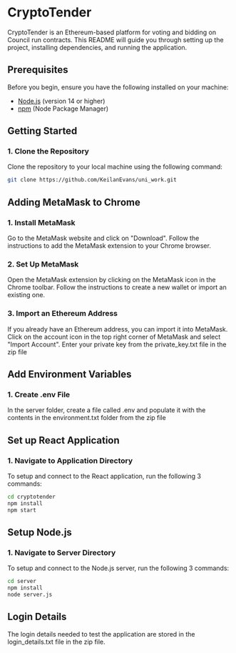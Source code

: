 # CryptoTender

CryptoTender is an Ethereum-based platform for voting and bidding on Council run contracts. This README will guide you through setting up the project, installing dependencies, and running the application.

## Prerequisites

Before you begin, ensure you have the following installed on your machine:

- [Node.js](https://nodejs.org/) (version 14 or higher)
- [npm](https://www.npmjs.com/) (Node Package Manager)

## Getting Started

### 1. Clone the Repository

Clone the repository to your local machine using the following command:

```sh
git clone https://github.com/KeilanEvans/uni_work.git
```

## Adding MetaMask to Chrome

### 1. Install MetaMask

Go to the MetaMask website and click on "Download".
Follow the instructions to add the MetaMask extension to your Chrome browser.

### 2. Set Up MetaMask

Open the MetaMask extension by clicking on the MetaMask icon in the Chrome toolbar.
Follow the instructions to create a new wallet or import an existing one.

### 3. Import an Ethereum Address

If you already have an Ethereum address, you can import it into MetaMask.
Click on the account icon in the top right corner of MetaMask and select "Import Account".
Enter your private key from the private_key.txt file in the zip file

## Add Environment Variables

### 1. Create .env File

In the server folder, create a file called .env and populate it with the contents in the environment.txt folder from the zip file

## Set up React Application

### 1. Navigate to Application Directory

To setup and connect to the React application, run the following 3 commands:

```sh
cd cryptotender
npm install
npm start
```

## Setup Node.js

### 1. Navigate to Server Directory

To setup and connect to the Node.js server, run the following 3 commands:

```sh
cd server
npm install
node server.js
```

## Login Details

The login details needed to test the application are stored in the login_details.txt file in the zip file.





